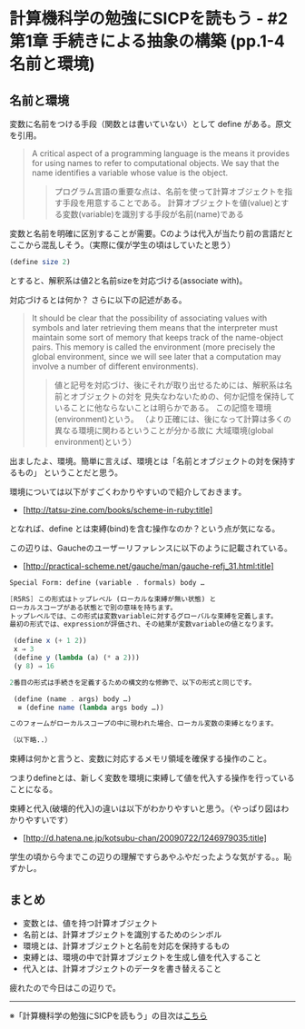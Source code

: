 計算機科学の勉強にSICPを読もう - #2 第1章 手続きによる抽象の構築 (pp.1-4 名前と環境)
================================

名前と環境
--------------------------------

変数に名前をつける手段（関数とは書いていない）として define がある。原文を引用。
>A critical aspect of a programming language is the means it provides for
using names to refer to computational objects. We say that the name identifies
a variable whose value is the object.
>>プログラム言語の重要な点は、名前を使って計算オブジェクトを指す手段を用意することである。
計算オブジェクトを値(value)とする変数(variable)を識別する手段が名前(name)である

変数と名前を明確に区別することが需要。Cのようは代入が当たり前の言語だとここから混乱しそう。（実際に僕が学生の頃はしていたと思う）

```scheme
(define size 2)
```
とすると、解釈系は値2と名前sizeを対応づける(associate with)。

対応づけるとは何か？ さらに以下の記述がある。
>It should be clear that the possibility of associating values with symbols
and later retrieving them means that the interpreter must maintain some sort
of memory that keeps track of the name-object pairs. This memory is called
the environment (more precisely the global environment, since we will see later
that a computation may involve a number of different environments).
>>値と記号を対応づけ、後にそれが取り出せるためには、解釈系は名前とオブジェクトの対を
見失なわないための、何か記憶を保持していることに他ならないことは明らかである。
この記憶を環境(environment)という。
（より正確には、後になって計算は多くの異なる環境に関わるということが分かる故に
大域環境(global environment)という）

出ましたよ、環境。簡単に言えば、環境とは「名前とオブジェクトの対を保持するもの」
ということだと思う。

環境については以下がすごくわかりやすいので紹介しておきます。

* [http://tatsu-zine.com/books/scheme-in-ruby:title]


となれば、define とは束縛(bind)を含む操作なのか？という点が気になる。

この辺りは、Gaucheのユーザーリファレンスに以下のように記載されている。

* [http://practical-scheme.net/gauche/man/gauche-refj_31.html:title]

```scheme
Special Form: define (variable . formals) body …

[R5RS] この形式はトップレベル (ローカルな束縛が無い状態) と
ローカルスコープがある状態とで別の意味を持ちます。
トップレベルでは、この形式は変数variableに対するグローバルな束縛を定義します。
最初の形式では、expressionが評価され、その結果が変数variableの値となります。

 (define x (+ 1 2))
 x ⇒ 3
 (define y (lambda (a) (* a 2)))
 (y 8) ⇒ 16

2番目の形式は手続きを定義するための構文的な修飾で、以下の形式と同じです。

 (define (name . args) body …)
  ≡ (define name (lambda args body …))

このフォームがローカルスコープの中に現われた場合、ローカル変数の束縛となります。

（以下略..）
```

束縛は何かと言うと、変数に対応するメモリ領域を確保する操作のこと。

つまりdefineとは、新しく変数を環境に束縛して値を代入する操作を行っていることになる。

束縛と代入(破壊的代入)の違いは以下がわかりやすいと思う。（やっぱり図はわかりやすいです）

* [http://d.hatena.ne.jp/kotsubu-chan/20090722/1246979035:title]

学生の頃から今までこの辺りの理解ですらあやふやだったような気がする。。恥ずかし。


まとめ
--------------------------------

* 変数とは、値を持つ計算オブジェクト
* 名前とは、計算オブジェクトを識別するためのシンボル
* 環境とは、計算オブジェクトと名前を対応を保持するもの
* 束縛とは、環境の中で計算オブジェクトを生成し値を代入すること
* 代入とは、計算オブジェクトのデータを書き替えること

疲れたので今日はこの辺りで。


--------------------------------

※「計算機科学の勉強にSICPを読もう」の目次は[こちら](/entry/sicp/index.md)
